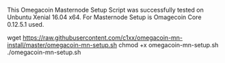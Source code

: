 This Omegacoin Masternode Setup Script was successfully tested on Unbuntu Xenial 16.04 x64.
For Masternode Setup is Omagecoin Core 0.12.5.1 used.

wget https://raw.githubusercontent.com/c1xx/omegacoin-mn-install/master/omegacoin-mn-setup.sh
chmod +x omegacoin-mn-setup.sh
./omegacoin-mn-setup.sh
